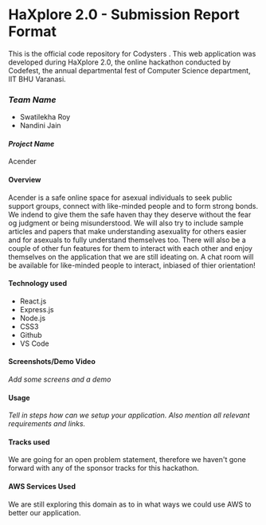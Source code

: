 # HaXplore 2.0 - Submission Report Format

This is the official code repository for Codysters . This web application was developed during HaXplore 2.0, 
the online hackathon conducted by Codefest, the annual departmental fest of Computer Science department, IIT BHU Varanasi.

### _Team Name_

* Swatilekha Roy
* Nandini Jain

#### _Project Name_
Acender

#### Overview

Acender is a safe online space for asexual individuals to seek public support groups, connect with like-minded people and to form strong bonds. We indend to give them the safe haven thay they deserve without the fear og judgment or being misunderstood. We will also try to include sample articles and papers that make understanding asexuality for others easier and for asexuals to fully understand themselves too. There will also be a couple of other fun features for them to interact with each other and enjoy themselves on the application that we are still ideating on. A chat room will be available for like-minded people to interact, inbiased of thier orientation!

#### Technology used
- React.js
- Express.js
- Node.js
- CSS3
- Github
- VS Code

#### Screenshots/Demo Video

_Add some screens and a demo_

#### Usage

_Tell in steps how can we setup your application. Also mention all relevant requirements and links._

#### Tracks used

We are going for an open problem statement, therefore we haven't gone forward with any of the sponsor tracks for this hackathon.

#### AWS Services Used

We are still exploring this domain as to in what ways we could use AWS to better our application.




